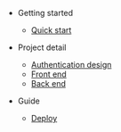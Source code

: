 - Getting started

  - [Quick start](/en-us/quick-start.md)

- Project detail

  - [Authentication design](/en-us/authentication-design.md)
  - [Front end](/en-us/frontend.md)
  - [Back end](/en-us/backend.md)

- Guide

  - [Deploy]()